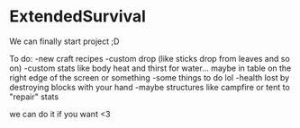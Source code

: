 # ExtendedSurvival

We can finally start project ;D

To do:
-new craft recipes
-custom drop (like sticks drop from leaves and so on)
-custom stats like body heat and thirst for water... maybe in table on the right edge of the screen or something
-some things to do lol
-health lost by destroying blocks with your hand
-maybe structures like campfire or tent to "repair" stats

we can do it if you want <3
